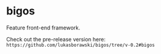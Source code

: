 bigos
=====

Feature front-end framework.

Check out the pre-release version here:
`https://github.com/lukasborawski/bigos/tree/v-0.2#bigos`
